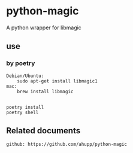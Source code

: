 # python-magic

A python wrapper for libmagic

## use

### by poetry

    Debian/Ubuntu:
        sudo apt-get install libmagic1
    mac:
        brew install libmagic


    poetry install
    poetry shell

## Related documents

    github: https://github.com/ahupp/python-magic
